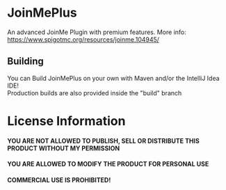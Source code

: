 # JoinMePlus
An advanced JoinMe Plugin with premium features.
More info: https://www.spigotmc.org/resources/joinme.104945/

## Building
You can Build JoinMePlus on your own with Maven and/or the IntelliJ Idea IDE!  
Production builds are also provided inside the "build" branch

# License Information
#### YOU ARE NOT ALLOWED TO PUBLISH, SELL OR DISTRIBUTE THIS PRODUCT WITHOUT MY PERMISSION
#### YOU ARE ALLOWED TO MODIFY THE PRODUCT FOR PERSONAL USE
#### COMMERCIAL USE IS PROHIBITED!

